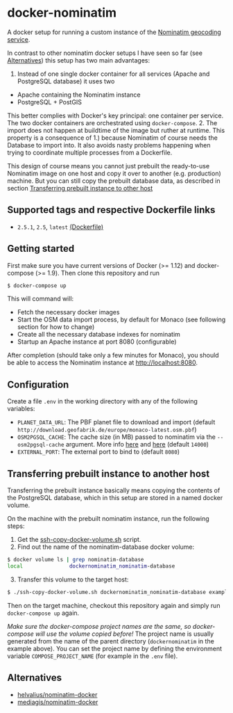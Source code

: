 # docker-nominatim

A docker setup for running a custom instance of the [Nominatim geocoding service](http://wiki.openstreetmap.org/wiki/Nominatim).

In contrast to other nominatim docker setups I have seen so far (see [Alternatives](#alternatives)) this setup has two main advantages:
1. Instead of one single docker container for all services (Apache and PostgreSQL database) it uses two
  * Apache containing the Nominatim instance
  * PostgreSQL + PostGIS

  This better complies with Docker's key principal: one container per service. The two docker containers are orchestrated using `docker-compose`.
2. The import does not happen at buildtime of the image but ruther at runtime. This property is a consequence of 1.) because Nominatim of course needs the Database to import into. It also avoids nasty problems happening when trying to coordinate multiple processes from a Dockerfile.

This design of course means you cannot just prebuilt the ready-to-use Nominatim image on one host and copy it over to another (e.g. production) machine. But you can still copy the prebuilt database data, as described in section [Transferring prebuilt instance to other host](#transferring-prebuilt-instance-to-another-host)

## Supported tags and respective Dockerfile links

* `2.5.1`, `2.5`, `latest` [(Dockerfile)](https://github.com/bringnow/docker-nominatim/blob/master/nominatim/Dockerfile)

## Getting started

First make sure you have current versions of Docker (>= 1.12) and docker-compose (>= 1.9). Then clone this repository and run
```bash
$ docker-compose up
```

This will command will:
* Fetch the necessary docker images
* Start the OSM data import process, by default for Monaco (see following section for how to change)
* Create all the necessary database indexes for nominatim
* Startup an Apache instance at port 8080 (configurable)

After completion (should take only a few minutes for Monaco), you should be able to access the Nominatim instance at [http://localhost:8080](http://localhost:8080).

## Configuration

Create a file `.env` in the working directory with any of the following variables:

* `PLANET_DATA_URL`: The PBF planet file to download and import (default `http://download.geofabrik.de/europe/monaco-latest.osm.pbf`)
* `OSM2PGSQL_CACHE`: The cache size (in MB) passed to nominatim via the `--osm2pgsql-cache` argument. More info [here](http://wiki.openstreetmap.org/wiki/Nominatim/Installation) and [here](http://www.volkerschatz.com/net/osm/osm2pgsql-usage.html) (default `14000`)
* `EXTERNAL_PORT`: The external port to bind to (default `8080`)

## Transferring prebuilt instance to another host

Transferring the prebuilt instance basically means copying the contents of the PostgreSQL database, which in this setup are stored in a named docker volume.

On the machine with the prebuilt nominatim instance, run the following steps:
1. Get the [ssh-copy-docker-volume.sh](https://github.com/bringnow/ssh-copy-docker-volume) script.
2. Find out the name of the nominatim-database docker volume:
  ```bash
  $ docker volume ls | grep nominatim-database
  local               dockernominatim_nominatim-database
  ```
3. Transfer this volume to the target host:
  ```bash
  $ ./ssh-copy-docker-volume.sh dockernominatim_nominatim-database example.com
  ```

Then on the target machine, checkout this repository again and simply run `docker-compose up` again.

*Make sure the docker-compose project names are the same, so docker-compose will use the volume copied before!* The project name is usually generated from the name of the parent directory (`dockernominatim` in the example above). You can set the project name by defining the environment variable `COMPOSE_PROJECT_NAME` (for example in the `.env` file).

## Alternatives

* [helvalius/nominatim-docker](https://github.com/helvalius/nominatim-docker)
* [mediagis/nominatim-docker](https://github.com/mediagis/nominatim-docker)

